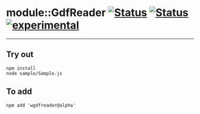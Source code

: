 
# module::GdfReader [![Status](https://img.shields.io/circleci/build/github/Wandalen/wGdfReader?label=Test&logo=Test)](https://circleci.com/gh/Wandalen/wGdfReader) [![Status](https://github.com/Wandalen/wGdfReader/workflows/Test/badge.svg)](https://github.com/Wandalen/wGdfReader/actions?query=workflow%3ATest) [![experimental](https://img.shields.io/badge/stability-experimental-orange.svg)](https://github.com/emersion/stability-badges#experimental)

___

## Try out
```
npm install
node sample/Sample.js
```

## To add
```
npm add 'wgdfreader@alpha'
```


